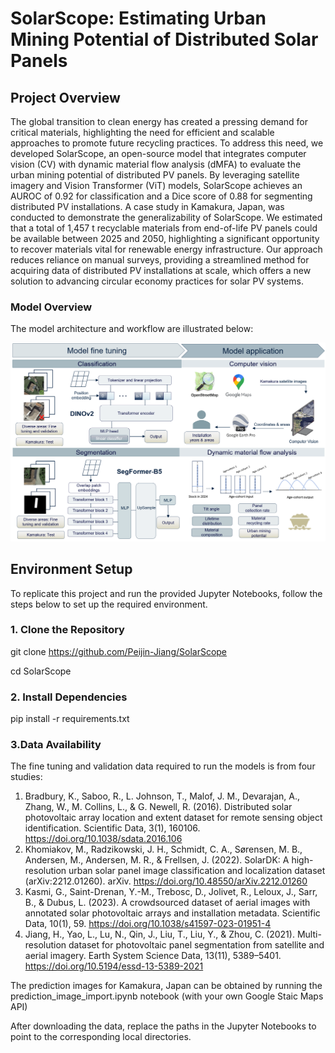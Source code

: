 # SolarScope: Estimating Urban Mining Potential of Distributed Solar Panels

## Project Overview
The global transition to clean energy has created a pressing demand for critical materials, highlighting the need for efficient and scalable approaches to promote future recycling practices. To address this need,  we developed SolarScope, an open-source model that integrates computer vision (CV) with dynamic material flow analysis (dMFA) to evaluate the urban mining potential of distributed PV panels. By leveraging satellite imagery and Vision Transformer (ViT) models, SolarScope achieves an AUROC of 0.92 for classification and a Dice score of 0.88 for segmenting distributed PV installations. A case study in Kamakura, Japan, was conducted to demonstrate the generalizability of SolarScope. We estimated that a total of 1,457 t recyclable materials from end-of-life PV panels could be available between 2025 and 2050, highlighting a significant opportunity to recover materials vital for renewable energy infrastructure. Our approach reduces reliance on manual surveys, providing a streamlined method for acquiring data of distributed PV installations at scale, which offers a new solution to advancing circular economy practices for solar PV systems.

### Model Overview
The model architecture and workflow are illustrated below:

![Model Overview](Figure/Figure%201.png)

## Environment Setup
To replicate this project and run the provided Jupyter Notebooks, follow the steps below to set up the required environment.

### 1. Clone the Repository
git clone https://github.com/Peijin-Jiang/SolarScope

cd SolarScope

### 2. Install Dependencies
pip install -r requirements.txt

### 3.Data Availability
The fine tuning and validation data required to run the models is from four studies:

1) Bradbury, K., Saboo, R., L. Johnson, T., Malof, J. M., Devarajan, A., Zhang, W., M. Collins, L., & G. Newell, R. (2016). Distributed solar photovoltaic array location and extent dataset for remote sensing object identification. Scientific Data, 3(1), 160106. https://doi.org/10.1038/sdata.2016.106
2) Khomiakov, M., Radzikowski, J. H., Schmidt, C. A., Sørensen, M. B., Andersen, M., Andersen, M. R., & Frellsen, J. (2022). SolarDK: A high-resolution urban solar panel image classification and localization dataset (arXiv:2212.01260). arXiv. https://doi.org/10.48550/arXiv.2212.01260
3) Kasmi, G., Saint-Drenan, Y.-M., Trebosc, D., Jolivet, R., Leloux, J., Sarr, B., & Dubus, L. (2023). A crowdsourced dataset of aerial images with annotated solar photovoltaic arrays and installation metadata. Scientific Data, 10(1), 59. https://doi.org/10.1038/s41597-023-01951-4
4) Jiang, H., Yao, L., Lu, N., Qin, J., Liu, T., Liu, Y., & Zhou, C. (2021). Multi-resolution dataset for photovoltaic panel segmentation from satellite and aerial imagery. Earth System Science Data, 13(11), 5389–5401. https://doi.org/10.5194/essd-13-5389-2021


The prediction images for Kamakura, Japan can be obtained by running the prediction_image_import.ipynb notebook (with your own Google Staic Maps API)


After downloading the data, replace the paths in the Jupyter Notebooks to point to the corresponding local directories.
